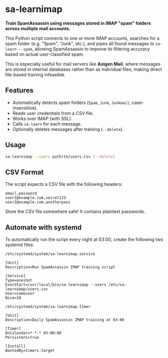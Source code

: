 # sa-learnimap

**Train SpamAssassin using messages stored in IMAP "spam" folders across multiple mail accounts.**

This Python script connects to one or more IMAP accounts, searches for a spam folder (e.g. "Spam", "Junk", etc.), and pipes all found messages to `sa-learn --spam`, allowing SpamAssassin to improve its filtering accuracy based on actual user-classified spam.  

This is especially useful for mail servers like **Axigen Mail**, where messages are stored in internal databases rather than as individual files, making direct file-based training infeasible.

## Features

- Automatically detects spam folders (`Spam`, `Junk`, `Junkmail`, case-insensitive).
- Reads user credentials from a CSV file.
- Works over IMAP (with SSL).
- Calls `sa-learn` for each message.
- Optionally deletes messages after training (`--delete`).

## Usage

```bash
sa-learnimap --users path/to/users.csv [--delete]
```

## CSV Format

The script expects a CSV file with the following headers:

```csv
email,password
user1@example.com,secret123
user2@example.com,anotherpass
```
Store the CSV file somewhere safe! It contains plaintext passwords.

## Automate with systemd

To automatically run the script every night at 03:00, create the following two systemd files:

`/etc/systemd/system/sa-learnimap.service`
```
[Unit]
Description=Run SpamAssassin IMAP training script

[Service]
Type=oneshot
ExecStart=/usr/local/bin/sa-learnimap --users /etc/sa-learnimap/users.csv
User=someuser
Nice=10
```

`/etc/systemd/system/sa-learnimap.timer`
```
[Unit]
Description=Daily SpamAssassin IMAP training at 03:00

[Timer]
OnCalendar=*-*-* 03:00:00
Persistent=true

[Install]
WantedBy=timers.target
```
